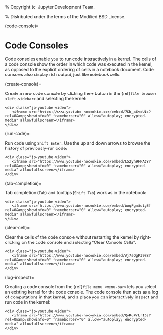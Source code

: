 % Copyright (c) Jupyter Development Team.

% Distributed under the terms of the Modified BSD License.

(code-console)=

# Code Consoles

Code consoles enable you to run code interactively in a kernel. The cells
of a code console show the order in which code was executed in the
kernel, as opposed to the explicit ordering of cells in a notebook
document. Code consoles also display rich output, just like notebook
cells.

(create-console)=

Create a new code console by clicking the `+` button in the {ref}`file
browser <left-sidebar>` and selecting the kernel:

```{raw} html
<div class="jp-youtube-video">
   <iframe src="https://www.youtube-nocookie.com/embed/7Sb_a6veU1s?rel=0&amp;showinfo=0" frameborder="0" allow="autoplay; encrypted-media" allowfullscreen></iframe>
</div>
```

(run-code)=

Run code using `Shift Enter`. Use the up and down arrows to browse the
history of previously-run code:

```{raw} html
<div class="jp-youtube-video">
   <iframe src="https://www.youtube-nocookie.com/embed/L52yh9FPAtY?rel=0&amp;showinfo=0" frameborder="0" allow="autoplay; encrypted-media" allowfullscreen></iframe>
</div>
```

(tab-completion)=

Tab completion (`Tab`) and tooltips (`Shift Tab`) work as in the
notebook:

```{raw} html
<div class="jp-youtube-video">
   <iframe src="https://www.youtube-nocookie.com/embed/WoqFgmSuigE?rel=0&amp;showinfo=0" frameborder="0" allow="autoplay; encrypted-media" allowfullscreen></iframe>
</div>
```

(clear-cell)=

Clear the cells of the code console without restarting the kernel by
right-clicking on the code console and selecting “Clear Console Cells”:

```{raw} html
<div class="jp-youtube-video">
   <iframe src="https://www.youtube-nocookie.com/embed/Aj7sQgP39z8?rel=0&amp;showinfo=0" frameborder="0" allow="autoplay; encrypted-media" allowfullscreen></iframe>
</div>
```

(log-inspect)=

Creating a code console from the {ref}`file menu <menu-bar>` lets you select an existing
kernel for the code console. The code console then acts as a log of
computations in that kernel, and a place you can interactively inspect
and run code in the kernel:

```{raw} html
<div class="jp-youtube-video">
   <iframe src="https://www.youtube-nocookie.com/embed/QyRuPrLrIOs?rel=0&amp;showinfo=0" frameborder="0" allow="autoplay; encrypted-media" allowfullscreen></iframe>
</div>
```

